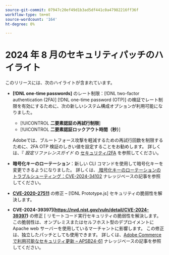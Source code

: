 ```yaml
---
source-git-commit: 07947c20ef49d1b3ad5df441c0a47982216ff36f
workflow-type: tm+mt
source-wordcount: '164'
ht-degree: 0%

---
```

# 2024 年 8 月のセキュリティパッチのハイライト

このリリースには、次のハイライトが含まれています。

* **[!DNL one-time passwords]** のレート制限：[!DNL two-factor authentication (2FA)] [!DNL one-time password (OTP)] の検証でレート制限を有効にするために、次の新しいシステム構成オプションが利用可能になりました。

   * [!UICONTROL **二要素認証の再試行制限**]
   * [!UICONTROL **二要素認証ロックアウト時間（秒）**]

  Adobeでは、ブルートフォース攻撃を軽減するための再試行回数を制限するために、2FA OTP 検証のしきい値を設定することをお勧めします。 詳しくは、『 _設定リファレンスガイド_ の [ セキュリティ/2FA](https://experienceleague.adobe.com/en/docs/commerce-admin/config/security/2fa) を参照してください。<!-- AC-12095 -->

* **暗号化キーのローテーション**：新しい CLI コマンドを使用して暗号化キーを変更できるようになりました。 詳しくは、[ 暗号化キーのローテーションのトラブルシューティング：CVE-2024-34102](https://experienceleague.adobe.com/en/docs/commerce-knowledge-base/kb/troubleshooting/known-issues-patches-attached/troubleshooting-encryption-key-rotation-cve-2024-34102) ナレッジベースの記事を参照してください。

* **[CVE-2020-27511](https://nvd.nist.gov/vuln/detail/CVE-2020-27511)** の修正 – [!DNL Prototype.js] セキュリティの脆弱性を解決します。<!-- AC-11936 -->

* **CVE-2024-39397](https://nvd.nist.gov/vuln/detail/CVE-2024-39397)** の修正 [ リモートコード実行セキュリティの脆弱性を解決します。 この脆弱性は、オンプレミスまたはセルフホスト型のデプロイメントに Apache web サーバーを使用しているマーチャントに影響します。 この修正は、独立したパッチとしても使用できます。 詳しくは、[Adobe Commerceで利用可能なセキュリティ更新 – APSB24-61](https://experienceleague.adobe.com/en/docs/commerce-knowledge-base/kb/troubleshooting/known-issues-patches-attached/security-update-available-for-adobe-commerce-apsb24-61) ナレッジベースの記事を参照してください。<!-- ACSD-60551 -->
